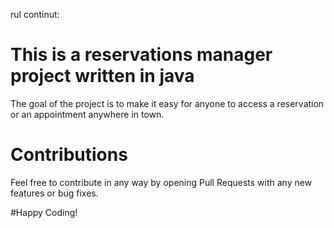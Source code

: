 rul continut:
# This is a reservations manager project written in java
The goal of the project is to make it easy for anyone to access a reservation or an appointment anywhere in town.

# Contributions
Feel free to contribute in any way by opening Pull Requests with any new features or bug fixes.

#Happy Coding!
